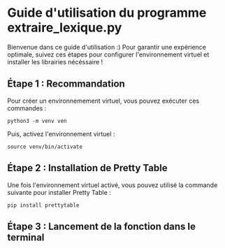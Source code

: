 # Guide d'utilisation du programme extraire_lexique.py 

Bienvenue dans ce guide d'utilisation :)
Pour garantir une expérience optimale, suivez ces étapes pour configurer l'environnement virtuel et installer les librairies nécéssaire ! 

## Étape 1 : Recommandation

Pour créer un environnemement virtuel, vous pouvez exécuter ces commandes :

```
python3 -m venv ven
```
Puis, activez l'environnement virtuel : 

```
source venv/bin/activate
```

## Étape 2 : Installation de Pretty Table

Une fois l'environnement virtuel activé, vous pouvez utilisé la commande suivante pour installer Pretty Table : 
```
pip install prettytable
```

## Étape 3 : Lancement de la fonction dans le terminal








